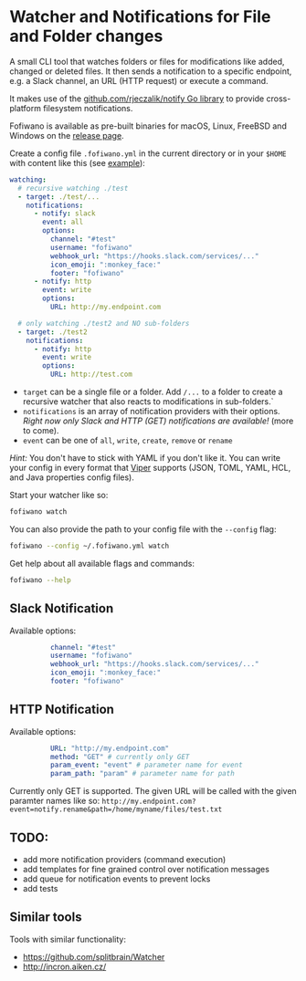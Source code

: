 # Watcher and Notifications for File and Folder changes

A small CLI tool that watches folders or files for modifications like added, changed or deleted files. It then sends a notification to a specific endpoint, e.g. a Slack channel, an URL (HTTP request) or execute a command. 

It makes use of the [github.com/rjeczalik/notify Go library](https://github.com/rjeczalik/notify) to provide cross-platform filesystem notifications.

Fofiwano is available as pre-built binaries for macOS, Linux, FreeBSD and Windows on the [release page](https://github.com/pteich/fofiwano/releases).

Create a config file `.fofiwano.yml` in the current directory or in your `$HOME` with content like this (see [example](.fofiwano.example.yml)):
```yaml
watching:
  # recursive watching ./test
  - target: ./test/...
    notifications:
      - notify: slack
        event: all
        options:
          channel: "#test"
          username: "fofiwano"
          webhook_url: "https://hooks.slack.com/services/..."
          icon_emoji: ":monkey_face:"
          footer: "fofiwano"
      - notify: http
        event: write
        options:
          URL: http://my.endpoint.com

  # only watching ./test2 and NO sub-folders
  - target: ./test2
    notifications:
      - notify: http
        event: write
        options:
          URL: http://test.com

```

- `target` can be a single file or a folder. Add `/...` to a folder to create a recursive watcher that also reacts to modifications in sub-folders.`
- `notifications` is an array of notification providers with their options. *Right now only Slack and HTTP (GET) notifications are available!* (more to come).
- `event` can be one of `all`, `write`, `create`, `remove` or `rename`

*Hint:* You don't have to stick with YAML if you don't like it. You can write your config in every format that [Viper](https://github.com/spf13/viper) supports (JSON, TOML, YAML, HCL, and Java properties config files).

Start your watcher like so:
```bash
fofiwano watch
```

You can also provide the path to your config file with the `--config` flag:
```bash
fofiwano --config ~/.fofiwano.yml watch
```

Get help about all available flags and commands:
```bash
fofiwano --help
```

## Slack Notification

Available options:
```yaml
          channel: "#test"
          username: "fofiwano"
          webhook_url: "https://hooks.slack.com/services/..."
          icon_emoji: ":monkey_face:"
          footer: "fofiwano"
```

## HTTP Notification

Available options:
```yaml
          URL: "http://my.endpoint.com"
          method: "GET" # currently only GET
          param_event: "event" # parameter name for event
          param_path: "param" # parameter name for path
```

Currently only GET is supported. The given URL will be called with the given paramter names like so:
`http://my.endpoint.com?event=notify.rename&path=/home/myname/files/test.txt`

## TODO:

- add more notification providers (command execution)
- add templates for fine grained control over notification messages
- add queue for notification events to prevent locks
- add tests

## Similar tools

Tools with similar functionality:
- https://github.com/splitbrain/Watcher
- http://incron.aiken.cz/
